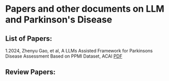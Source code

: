 # Papers and other documents on LLM and Parkinson's Disease

## List of Papers:

1.2024, Zhenyu Gao, et al, A LLMs Assisted Framework for Parkinsons Disease Assessment Based on PPMI Dataset, ACAI <a href="LLM-PD/2024_AICM_A_LLMs-Assisted_Framework_for_Parkinsons_Disease_Assessment_Based_on_PPMI_Dataset.pdf">PDF</a>



## Review Papers:





